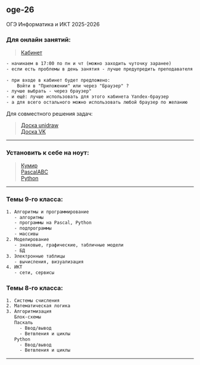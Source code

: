 ## oge-26
ОГЭ Информатика и ИКТ 2025-2026

### Для онлайн занятий:  

> [Кабинет](https://telemost.yandex.ru/j/05787508074338)  

```txt
- начинаем в 17:00 по пн и чт (можно заходить чуточку заранее)  
- если есть проблемы в день занятия - лучше предупредить преподавателя заранее об отмене занятия  
  
- при входе в кабинет будет предложено: 
    Войти в "Приложении" или через "Браузер" ?  
- лучше выбрать - через браузер"  
- и ещё: лучше использовать для этого кабинета Yandex-браузер  
- а для всего остального можно использовать любой браузер по желанию  
```  

Для совместного решения задач:  
> [Доска unidraw](https://unidraw.io/app/board/b827e0afc2830dd12cbd?allow_guest=true)  
> [Доска VK](https://board.vk.com/?uid=2db1e9bb-bd7d-429a-920c-dc3c867be675)  

---  

### Установить к себе на ноут:  

> [Кумир](https://www.niisi.ru/kumir/dl.htm)  
> [PascalABC](https://pascalabc.net/ssyilki-dlya-skachivaniya)  
> [Python](https://www.python.org/downloads/)  

---  

### Темы 9-го класса:  

```txt
1. Алгоритмы и программирование
   - алгоритмы
   - программы на Pascal, Python
   - подпрограммы
   - массивы
2. Моделирование
   - знаковые, графические, табличные модели
   - БД
3. Электронные таблицы
   - вычисления, визуализация
4. ИКТ
   - сети, сервисы
```  

### Темы 8-го класса:  

```txt
1. Системы счисления
2. Математическая логика
3. Алгоритмизация
   Блок-схемы
   Паскаль
     - Ввод/вывод
     - Ветвления и циклы
   Python
     - Ввод/вывод
     - Ветвления и циклы
```  

---  
